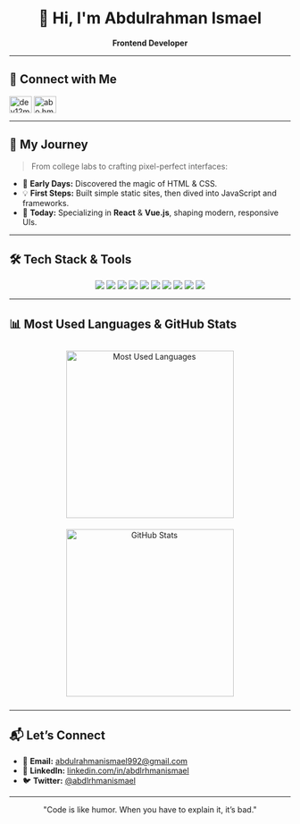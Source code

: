 <div align="center">
  
# 👋 Hi, I'm **Abdulrahman Ismael**

**Frontend Developer**

</div>


---

## 🔗 Connect with Me

<p align="left">
<a href="https://linkedin.com/in/abdlrhmanismael" target="blank"><img align="center" src="https://raw.githubusercontent.com/rahuldkjain/github-profile-readme-generator/master/src/images/icons/Social/linked-in-alt.svg" alt="dev12m" height="30" width="40" /></a>
<a href="https://fb.com/abdlrhmanismael" target="blank"><img align="center" src="https://raw.githubusercontent.com/rahuldkjain/github-profile-readme-generator/master/src/images/icons/Social/facebook.svg" alt="abo.hmeid01" height="30" width="40" /></a>
</p>

---

## 🚀 My Journey

> From college labs to crafting pixel-perfect interfaces:

* 🔰 **Early Days:** Discovered the magic of HTML & CSS.
* 💡 **First Steps:** Built simple static sites, then dived into JavaScript and frameworks.
* 🎯 **Today:** Specializing in **React** & **Vue.js**, shaping modern, responsive UIs.

---

## 🛠️ Tech Stack & Tools

<div align="center">
  <img src="https://img.shields.io/badge/JavaScript-ES6+-f7df1e?logo=javascript&logoColor=black"/>
  <img src="https://img.shields.io/badge/TypeScript-007ACC?logo=typescript&logoColor=white"/>
  <img src="https://img.shields.io/badge/React-61DAFB?logo=react&logoColor=black"/>
  <img src="https://img.shields.io/badge/Vue.js-4FC08D?logo=vuedotjs&logoColor=white"/>
  <img src="https://img.shields.io/badge/Nuxt.js-00DC82?logo=nuxtdotjs&logoColor=white"/>
  <img src="https://img.shields.io/badge/Tailwind_CSS-38B2AC?logo=tailwind-css&logoColor=white"/>
  <img src="https://img.shields.io/badge/Bootstrap-7952B3?logo=bootstrap&logoColor=white"/>
  <img src="https://img.shields.io/badge/Pinia-D7B778?logo=pinia&logoColor=white"/>
  <img src="https://img.shields.io/badge/Axios-5A29E4?logo=axios&logoColor=white"/>
  <img src="https://img.shields.io/badge/Framer_Motion-0055FF?logo=framer&logoColor=white"/>
</div>

---

## 📊 Most Used Languages & GitHub Stats

<div align="center">
  <img src="https://github-readme-stats.vercel.app/api/top-langs/?username=abdlrhmanismael&layout=compact&hide_border=true" alt="Most Used Languages" width="300" style="margin:10px;"/>
  <img src="https://github-readme-stats.vercel.app/api?username=abdlrhmanismael&show_icons=true&count_private=true&hide_border=true" alt="GitHub Stats" width="300" style="margin:10px;"/>
</div>

---
## 📬 Let’s Connect

* 📧 **Email:** [abdulrahmanismael992@gmail.com](mailto:abdulrahmanismael992@gmail.com)
* 💼 **LinkedIn:** [linkedin.com/in/abdlrhmanismael](https://linkedin.com/in/abdlrhmanismael)
* 🐦 **Twitter:** [@abdlrhmanismael](https://twitter.com/abdlrhmanismael)

---

<div align="center">
  "Code is like humor. When you have to explain it, it’s bad."
</div>
